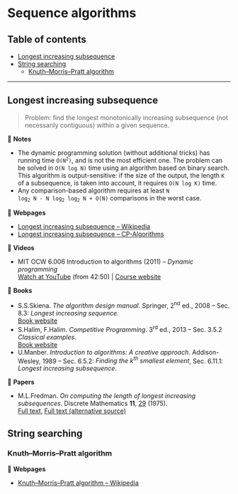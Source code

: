 # Sequence algorithms

## Table of contents

* [Longest increasing subsequence](#longest-increasing-subsequence)
* [String searching](#string-searching)
	* [Knuth&ndash;Morris&ndash;Pratt algorithm](#knuthmorrispratt-algorithm)

---

## Longest increasing subsequence

> Problem: find the longest monotonically increasing subsequence (not necessarily contiguous) within a given sequence.

:memo: **Notes**

* The dynamic programming solution (without additional tricks) has running time <code>O(N<sup>2</sup>)</code>, and is not the most efficient one. The problem can be solved in `O(N log N)` time using an algorithm based on binary search. This algorithm is output-sensitive: if the size of the output, the length `K` of a subsequence, is taken into account, it requires `O(N log K)` time.
* Any comparison-based algorithm requires at least <code>N log<sub>2</sub> N - N log<sub>2</sub> log<sub>2</sub> N + O(N)</code> comparisons in the worst case.

:link: **Webpages**

* [Longest increasing subsequence &ndash; Wikipedia](https://en.wikipedia.org/wiki/Longest_increasing_subsequence)
* [Longest increasing subsequence &ndash; CP-Algorithms](https://cp-algorithms.com/sequences/longest_increasing_subsequence.html)

:movie_camera: **Videos**

* MIT OCW 6.006 Introduction to algorithms (2011) &ndash; *Dynamic programming*\
[Watch at YouTube](https://www.youtube.com/watch?v=1ivFSH0ijOM&t=2570) (from 42:50) |
[Course website](https://ocw.mit.edu/courses/electrical-engineering-and-computer-science/6-006-introduction-to-algorithms-fall-2011/index.htm)

:book: **Books**

* S.S.Skiena. *The algorithm design manual*. Springer, 2<sup>nd</sup> ed., 2008 &ndash; Sec. 8.3: *Longest increasing sequence*.\
[Book website](http://www.algorist.com/)
* S.Halim, F.Halim. *Competitive Programming*. 3<sup>rd</sup> ed., 2013 &ndash; Sec. 3.5.2 *Classical examples*.\
[Book website](https://cpbook.net/)
* U.Manber. *Introduction to algorithms: A creative approach*. Addison-Wesley, 1989 &ndash; Sec. 6.5.2: *Finding the k<sup>th</sup> smallest element*, Sec. 6.11.1: *Longest increasing subsequence*.

:page_facing_up: **Papers**

* M.L.Fredman. *On computing the length of longest increasing subsequences*. Discrete Mathematics **11**, [29](https://dx.doi.org/10.1016/0012-365X(75)90103-X) (1975).\
[Full text](https://dx.doi.org/10.1016/0012-365X(75)90103-X),
[Full text (alternative source)](https://core.ac.uk/download/pdf/82290717.pdf)

<!--### Counting the number of longest increasing subsequences-->

## String searching

### Knuth&ndash;Morris&ndash;Pratt algorithm

:link: **Webpages**

* [Knuth&ndash;Morris&ndash;Pratt algorithm &ndash; Wikipedia](https://en.wikipedia.org/wiki/Knuth%E2%80%93Morris%E2%80%93Pratt_algorithm)
